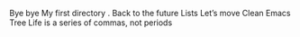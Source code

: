 Bye bye My first directory
.
Back to the future
Lists
Let’s move
Clean Emacs
Tree
Life is a series of commas, not periods 
